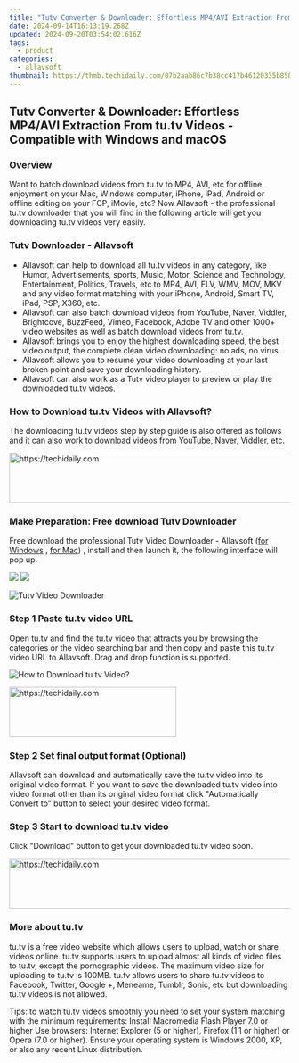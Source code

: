 ```yaml
---
title: "Tutv Converter & Downloader: Effortless MP4/AVI Extraction From tu.tv Videos - Compatible with Windows and macOS"
date: 2024-09-14T16:13:19.268Z
updated: 2024-09-20T03:54:02.616Z
tags:
  - product
categories:
  - allavsoft
thumbnail: https://thmb.techidaily.com/07b2aab86c7b38cc417b46120335b85009ee66f18ed61940d702b12e24cb4c65.jpg
---
```


## Tutv Converter & Downloader: Effortless MP4/AVI Extraction From tu.tv Videos - Compatible with Windows and macOS

### Overview

Want to batch download videos from tu.tv to MP4, AVI, etc for offline enjoyment on your Mac, Windows computer, iPhone, iPad, Android or offline editing on your FCP, iMovie, etc? Now Allavsoft - the professional tu.tv downloader that you will find in the following article will get you downloading tu.tv videos very easily.

### Tutv Downloader - Allavsoft

* Allavsoft can help to download all tu.tv videos in any category, like Humor, Advertisements, sports, Music, Motor, Science and Technology, Entertainment, Politics, Travels, etc to MP4, AVI, FLV, WMV, MOV, MKV and any video format matching with your iPhone, Android, Smart TV, iPad, PSP, X360, etc.
* Allavsoft can also batch download videos from YouTube, Naver, Viddler, Brightcove, BuzzFeed, Vimeo, Facebook, Adobe TV and other 1000+ video websites as well as batch download videos from tu.tv.
* Allavsoft brings you to enjoy the highest downloading speed, the best video output, the complete clean video downloading: no ads, no virus.
* Allavsoft allows you to resume your video downloading at your last broken point and save your downloading history.
* Allavsoft can also work as a Tutv video player to preview or play the downloaded tu.tv videos.

### How to Download tu.tv Videos with Allavsoft?

The downloading tu.tv videos step by step guide is also offered as follows and it can also work to download videos from YouTube, Naver, Viddler, etc.

<!-- affiliate ads begin -->
<a href="https://appsumo.8odi.net/c/5597632/2144299/7443" target="_top" id="2144299">
  <img src="//a.impactradius-go.com/display-ad/7443-2144299" border="0" alt="https://techidaily.com" width="728" height="90"/>
</a>
<img height="0" width="0" src="https://appsumo.8odi.net/i/5597632/2144299/7443" style="position:absolute;visibility:hidden;" border="0" />
<!-- affiliate ads end -->

### Make Preparation: Free download Tutv Downloader

Free download the professional Tutv Video Downloader - Allavsoft ([for Windows](https://tools.techidaily.com/allavsoft/products/) , [for Mac](https://tools.techidaily.com/allavsoft/products/)) , install and then launch it, the following interface will pop up.

[![](https://www.allavsoft.com/how-to/../images/how-to/free-download-win.jpg)](https://tools.techidaily.com/allavsoft/products/) [![](https://www.allavsoft.com/how-to/../images/how-to/free-download-mac.jpg)](https://tools.techidaily.com/allavsoft/products/)

![Tutv Video Downloader](https://www.allavsoft.com/how-to/../images/allavsoft/screen-shot-600.jpg)

### Step 1 Paste tu.tv video URL

Open tu.tv and find the tu.tv video that attracts you by browsing the categories or the video searching bar and then copy and paste this tu.tv video URL to Allavsoft. Drag and drop function is supported.

![How to Download tu.tv Video?](https://www.allavsoft.com/how-to/../images/how-to/download-rtmp-video/download-rtmp-video.jpg)

<!-- affiliate ads begin -->
<a href="https://aligracehair.sjv.io/c/5597632/1868586/19272" target="_top" id="1868586">
  <img src="//a.impactradius-go.com/display-ad/19272-1868586" border="0" alt="https://techidaily.com" width="300" height="90"/>
</a>
<img height="0" width="0" src="https://aligracehair.sjv.io/i/5597632/1868586/19272" style="position:absolute;visibility:hidden;" border="0" />
<!-- affiliate ads end -->

### Step 2 Set final output format (Optional)

Allavsoft can download and automatically save the tu.tv video into its original video format. If you want to save the downloaded tu.tv video into video format other than its original video format click "Automatically Convert to" button to select your desired video format.

### Step 3 Start to download tu.tv video

Click "Download" button to get your downloaded tu.tv video soon.

<!-- affiliate ads begin -->
<a href="https://appsumo.8odi.net/c/5597632/2123732/7443" target="_top" id="2123732">
  <img src="//a.impactradius-go.com/display-ad/7443-2123732" border="0" alt="https://techidaily.com" width="600" height="90"/>
</a>
<img height="0" width="0" src="https://appsumo.8odi.net/i/5597632/2123732/7443" style="position:absolute;visibility:hidden;" border="0" />
<!-- affiliate ads end -->

### More about tu.tv

tu.tv is a free video website which allows users to upload, watch or share videos online. tu.tv supports users to upload almost all kinds of video files to tu.tv, except the pornographic videos. The maximum video size for uploading to tu.tv is 100MB. tu.tv allows users to share tu.tv videos to Facebook, Twitter, Google +, Meneame, Tumblr, Sonic, etc but downloading tu.tv videos is not allowed.

Tips: to watch tu.tv videos smoothly you need to set your system matching with the minimum requirements: Install Macromedia Flash Player 7.0 or higher Use browsers: Internet Explorer (5 or higher), Firefox (1.1 or higher) or Opera (7.0 or higher). Ensure your operating system is Windows 2000, XP, or also any recent Linux distribution.

<ins class="adsbygoogle"
     style="display:block"
     data-ad-format="autorelaxed"
     data-ad-client="ca-pub-7571918770474297"
     data-ad-slot="1223367746"></ins>

<ins class="adsbygoogle"
     style="display:block"
     data-ad-client="ca-pub-7571918770474297"
     data-ad-slot="8358498916"
     data-ad-format="auto"
     data-full-width-responsive="true"></ins>
